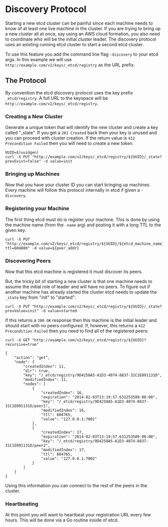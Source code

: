 # Discovery Protocol

Starting a new etcd cluster can be painful since each machine needs to know of at least one live machine in the cluster. If you are trying to bring up a new cluster all at once, say using an AWS cloud formation, you also need to coordinate who will be the initial cluster leader. The discovery protocol uses an existing running etcd cluster to start a second etcd cluster.

To use this feature you add the command line flag `-discovery` to your etcd args. In this example we will use `http://example.com/v2/keys/_etcd/registry` as the URL prefix.

## The Protocol

By convention the etcd discovery protocol uses the key prefix `_etcd/registry`. A full URL to the keyspace will be `http://example.com/v2/keys/_etcd/registry`.

### Creating a New Cluster

Generate a unique token that will identify the new cluster and create a key called "_state". If you get a `201 Created` back then your key is unused and you can proceed with cluster creation. If the return value is `412 Precondition Failed` then you will need to create a new token.

```
UUID=$(uuidgen)
curl -X PUT "http://example.com/v2/keys/_etcd/registry/${UUID}/_state?prevExist=false" -d value=init
```

### Bringing up Machines

Now that you have your cluster ID you can start bringing up machines. Every machine will follow this protocol internally in etcd if given a `-discovery`.

### Registering your Machine 

The first thing etcd must do is register your machine. This is done by using the machine name (from the `-name` arg) and posting it with a long TTL to the given key.

```
curl -X PUT "http://example.com/v2/keys/_etcd/registry/${UUID}/${etcd_machine_name}?ttl=604800" -d value=${peer_addr}
```

### Discovering Peers

Now that this etcd machine is registered it must discover its peers.

But, the tricky bit of starting a new cluster is that one machine needs to assume the initial role of leader and will have no peers. To figure out if another machine has already started the cluster etcd needs to update the `_state` key from "init" to "started":

```
curl -X PUT "http://example.com/v2/keys/_etcd/registry/${UUID}/_state?prevValue=init" -d value=started
```

If this returns a `200 OK` response then this machine is the initial leader and should start with no peers configured. If, however, this returns a `412 Precondition Failed` then you need to find all of the registered peers:

```
curl -X GET "http://example.com/v2/keys/_etcd/registry/${UUID}?recursive=true"
```

```
{
    "action": "get",
    "node": {
        "createdIndex": 11,
        "dir": true,
        "key": "/_etcd/registry/9D4258A5-A1D3-4074-8837-31C1E091131D",
        "modifiedIndex": 11,
        "nodes": [
            {
                "createdIndex": 16,
                "expiration": "2014-02-03T13:19:57.631253589-08:00",
                "key": "/_etcd/registry/9D4258A5-A1D3-4074-8837-31C1E091131D/peer1",
                "modifiedIndex": 16,
                "ttl": 604765,
                "value": "127.0.0.1:7001"
            },
            {
                "createdIndex": 17,
                "expiration": "2014-02-03T13:19:57.631253589-08:00",
                "key": "/_etcd/registry/9D4258A5-A1D3-4074-8837-31C1E091131D/peer2",
                "modifiedIndex": 17,
                "ttl": 604765,
                "value": "127.0.0.1:7002"
            }
        ]
    }
}
```

Using this information you can connect to the rest of the peers in the cluster.

### Heartbeating

At this point you will want to heartbeat your registration URL every few hours. This will be done via a Go routine inside of etcd.
